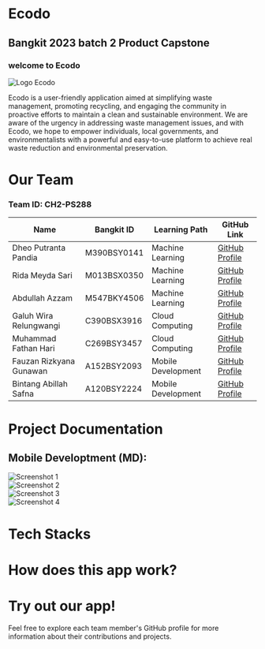 # Ecodo
## Bangkit 2023 batch 2  Product Capstone
<h3>welcome to Ecodo</h3>

![Logo Ecodo](github_asset/logo_logo_primer.png)

<p>
Ecodo is a user-friendly application aimed at simplifying waste management, promoting recycling, and engaging the community in proactive efforts to maintain a clean and sustainable environment. We are aware of the urgency in addressing waste management issues, and with Ecodo, we hope to empower individuals, local governments, and environmentalists with a powerful and easy-to-use platform to achieve real waste reduction and environmental preservation.</p>

# Our Team

### Team ID: CH2-PS288

| Name                     | Bangkit ID    | Learning Path       | GitHub Link                               |
|--------------------------|---------------|---------------------|-------------------------------------------|
| Dheo Putranta Pandia     | M390BSY0141   | Machine Learning    | [GitHub Profile](https://github.com/dheepss123)  |
| Rida Meyda Sari          | M013BSX0350   | Machine Learning    | [GitHub Profile](https://github.com/meyyrida35)  |
| Abdullah Azzam           | M547BKY4506   | Machine Learning    | [GitHub Profile](https://github.com/Abdulazzam1)|
| Galuh Wira Relungwangi    | C390BSX3916   | Cloud Computing     | [GitHub Profile](https://github.com/Relungwangi)|
| Muhammad Fathan Hari     | C269BSY3457   | Cloud Computing     | [GitHub Profile](https://github.com/MFathanH)   |
| Fauzan Rizkyana Gunawan  | A152BSY2093   | Mobile Development  | [GitHub Profile](https://github.com/fauzanrizkyanag)|
| Bintang Abillah Safna    | A120BSY2224   | Mobile Development  | [GitHub Profile](https://github.com/BintangSafna)|

# Project Documentation
## Mobile Developtment (MD):
<!DOCTYPE html>
<html lang="id">
<head>
</head>
<body>
  <div class="container">
    <div class="row">
      <div class="col-md-3">
        <img src="github_asset/ss1.jpeg" alt="Screenshot 1">
      </div>
      <div class="col-md-3">
        <img src="github_asset/ss2.jpeg" alt="Screenshot 2">
      </div>
      <div class="col-md-3">
        <img src="github_asset/ss3.jpeg" alt="Screenshot 3">
      </div>
      <div class="col-md-3">
        <img src="github_asset/ss4.jpeg" alt="Screenshot 4">
      </div>
    </div>
  </div>
</body>
</html>


# Tech Stacks

# How does this app work?

# Try out our app!

Feel free to explore each team member's GitHub profile for more information about their contributions and projects.

